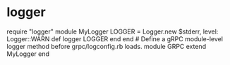 # logger
require "logger"  module MyLogger   LOGGER = Logger.new $stderr, level: Logger::WARN   def logger     LOGGER   end end  # Define a gRPC module-level logger method before grpc/logconfig.rb loads. module GRPC   extend MyLogger end

